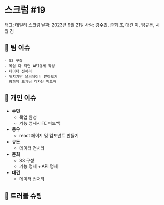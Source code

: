 # 스크럼 #19

태그: 데일리 스크럼
날짜: 2023년 9월 21일
사람: 강수민, 준희 조, 대건 이, 임규돈, 시월 김

## 👥 팀 이슈

```
- S3 구축
- 목업 다 되면 API명세 작성
- 데이터 전처리
- 위치기반 날씨데이터 받아오기
- 양희제 코치님 디자인 피드백
```

## 👤 개인 이슈

- **수민**
    - 목업 완성
    - 기능 명세서 FE 피드백
- **동우**
    - react 페이지 및 컴포넌트 만들기
- **규돈**
    - 데이터 전처리
- **준희**
    - S3 구성
    - 기능 명세 + API 명세
- **대건**
    - 데이터 전처리

## 🚨 트러블 슈팅

```

```